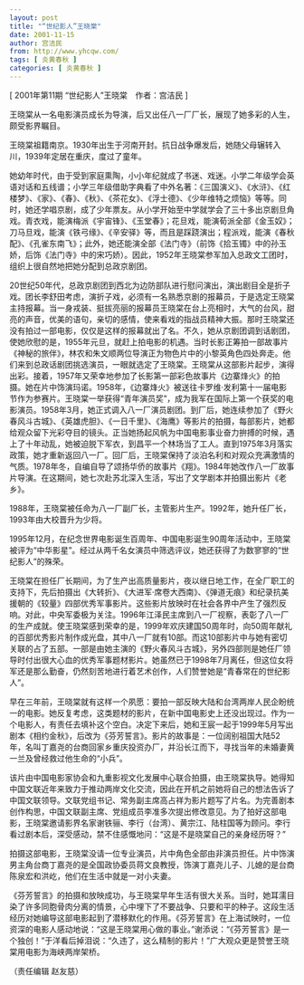 ```yaml
---
layout: post
title: "“世纪影人”王晓棠"
date: 2001-11-15
author: 宫洁民
from: http://www.yhcqw.com/
tags: [ 炎黄春秋 ]
categories: [ 炎黄春秋 ]
---
```



[ 2001年第11期 “世纪影人”王晓棠　作者：宫洁民 ]

王晓棠从一名电影演员成长为导演，后又出任八一厂厂长，展现了她多彩的人生，颇受影界瞩目。

王晓棠祖籍南京。1930年出生于河南开封。抗日战争爆发后，她随父母辗转入川，1939年定居在重庆，度过了童年。


她幼年时代，由于受到家庭熏陶，小小年纪就成了书迷、戏迷。小学二年级学会英语对话和五线谱；小学三年级借助字典看了中外名著：《三国演义》、《水浒》、《红楼梦》、《家》、《春》、《秋》、《茶花女》、《浮士德》、《少年维特之烦恼》等等。同时，她还学唱京剧，成了少年票友。从小学开始至中学就学会了三十多出京剧旦角戏。青衣戏，能演梅派《宇宙锋》、《玉堂春》；花旦戏，能演荀派全部《金玉奴》；刀马旦戏，能演《铁弓缘》、《辛安驿》等，而且是踩跷演出；程派戏，能演《春秋配》、《孔雀东南飞》；此外，她还能演全部《法门寺》（前饰《拾玉镯》中的孙玉娇，后饰《法门寺》中的宋巧娇）。因此，1952年王晓棠参军加入总政文工团时，组织上很自然地把她分配到总政京剧团。


20世纪50年代，总政京剧团到西北为边防部队进行慰问演出，演出剧目全是折子戏。团长李舒田考虑，演折子戏，必须有一名熟悉京剧的报幕员，于是选定王晓棠主持报幕。当一身戎装、挺拔亮丽的报幕员王晓棠在台上亮相时，大气的台风，甜亮的声音，优美的语句，亲切的感情，使来看戏的指战员精神大振。那时王晓棠还没有拍过一部电影，仅仅是这样的报幕就出了名。不久，她从京剧团调到话剧团，使她欣慰的是，1955年元旦，就赶上拍电影的机遇。当时长影正筹拍一部故事片《神秘的旅伴》，林农和朱文顺两位导演正为物色片中的小黎英角色四处奔走。他们来到总政话剧团挑选演员，一眼就选定了王晓棠。王晓棠从这部影片起步，演得出彩。接着，1957年又荣幸地参加了长影第一部彩色故事片《边寨烽火》的拍摄。她在片中饰演玛诺。1958年，《边寨烽火》被送往卡罗维·发利第十一届电影节作为参赛片。王晓棠一举获得“青年演员奖”，成为我军在国际上第一个获奖的电影演员。1958年3月，她正式调入八一厂演员剧团。到厂后，她连续参加了《野火春风斗古城》、《英雄虎胆》、《一日千里》、《海鹰》等影片的拍摄，每部影片，她都给观众留下光彩夺目的镜头。正当她扬起风帆为中国电影事业奋力拚搏的时候，遇上了十年动乱，她被迫脱下军衣，到昌平一个林场当了工人。直到1975年3月落实政策，她才重新返回八一厂。回厂后，王晓棠保持了淡泊名利和对观众充满激情的气质。1978年冬，自编自导了颂扬华侨的故事片《翔》。1984年她改作八一厂故事片导演。在这期间，她七次赴苏北深入生活，写出了文学剧本并拍摄出影片《老乡》。

1988年，王晓棠被任命为八一厂副厂长，主管影片生产。1992年，她升任厂长，1993年由大校晋升为少将。


1995年12月，在纪念世界电影诞生百周年、中国电影诞生90周年活动中，王晓棠被评为“中华影星”。经过从两千名女演员中筛选评议，她还获得了为数寥寥的“世纪影人”的殊荣。


王晓棠在担任厂长期间，为了生产出高质量影片，夜以继日地工作，在全厂职工的支持下，先后拍摄出《大转折》、《大进军·席卷大西南》、《弹道无痕》和纪录抗美援朝的《较量》四部优秀军事影片。这些影片放映时在社会各界中产生了强烈反响。对此，中央军委极为关注。1996年江泽民主席到八一厂视察，表彰了八一厂的生产成就。使王晓棠感到荣幸的是，1999年欢庆建国50周年时，向50周年献礼的百部优秀影片制作成光盘，其中八一厂就有10部。而这10部影片中与她有密切关联的占了五部。一部是由她主演的《野火春风斗古城》，另外四部则是她任厂领导时付出很大心血的优秀军事题材影片。她虽然已于1998年7月离任，但这位女将军还是那么勤奋，仍然刻苦地进行着艺术创作，人们赞誉她是“青春常在的世纪影人”。


早在三年前，王晓棠就有这样一个夙愿：要拍一部反映大陆和台湾两岸人民企盼统一的电影。她反复考虑，这类题材的影片，在新中国电影史上还没出现过。作为一个电影人，有责任去填补这个空白。决定下来后，她和王宸一起于1999年5月写出剧本《相约金秋》，后改为《芬芳誓言》。影片的故事是：一位阔别祖国大陆52年，名叫丁嘉尧的台商回家乡重庆投资办厂，并沿长江而下，寻找当年的未婚妻黄一兰及曾经救过他生命的“小兵”。


该片由中国电影家协会和九重影视文化发展中心联合拍摄，由王晓棠执导。她得知中国文联近年来致力于推动两岸文化交流，因此在开机之前她将自己的想法告诉了中国文联领导。文联党组书记、常务副主席高占祥为影片题写了片名。为完善剧本创作构思，中国文联副主席、党组成员李准多次提出修改意见。为了拍好这部电影，王晓棠邀请影界名家谢铁骊、李行（台湾）、黄宗江、陆柱国等为顾问。李行看过剧本后，深受感动，禁不住感慨地问：“这是不是晓棠自己的亲身经历呀？”


拍摄这部电影，王晓棠没请一位专业演员，片中角色全部由非演员担任。片中饰演男主角台商丁嘉尧的是全国政协委员蒋文良教授，饰演丁嘉尧儿子、儿媳的是台商陈泉宏和洪屹，他们在生活中就是一对小夫妻。


《芬芳誓言》的拍摄和放映成功，与王晓棠早年生活有很大关系。当时，她耳濡目染了许多同胞骨肉分离的情景，心中埋下了不要战争、只要和平的种子。这段生活经历对她编导这部电影起到了潜移默化的作用。《芬芳誓言》在上海试映时，一位资深的电影人感动地说：“这是王晓棠用心做的事业。”谢添说：“《芬芳誓言》是一个独创！”于洋看后掉泪说：“久违了，这么精制的影片！”广大观众更是赞誉王晓棠用电影为海峡两岸架桥。

（责任编辑 赵友慈）


